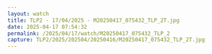 ```yaml
---
layout: watch
title: TLP2 - 17/04/2025 - M20250417_075432_TLP_2T.jpg
date: 2025-04-17 07:54:32
permalink: /2025/04/17/watch/M20250417_075432_TLP_2
capture: TLP2/2025/202504/20250416/M20250417_075432_TLP_2T.jpg
---
```

